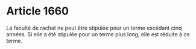 # Article 1660

La faculté de rachat ne peut être stipulée pour un terme excédant cinq années.   Si elle a été stipulée pour un terme plus long, elle est réduite à ce terme.